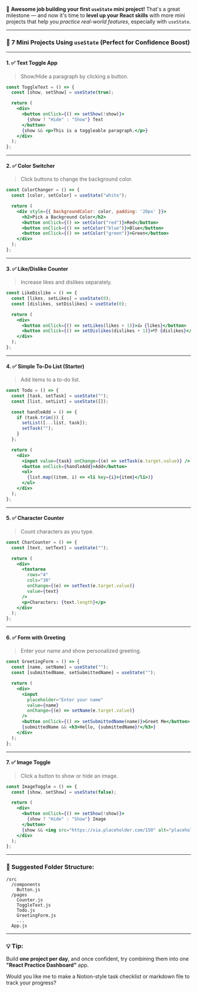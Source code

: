 🎉 **Awesome job building your first `useState` mini project!** That's a great milestone — and now it's time to **level up your React skills** with more mini projects that help you *practice real-world features*, especially with `useState`.

---

### 🚀 7 Mini Projects Using `useState` (Perfect for Confidence Boost)

---

#### 1. ✅ **Text Toggle App**

> Show/Hide a paragraph by clicking a button.

```jsx
const ToggleText = () => {
  const [show, setShow] = useState(true);

  return (
    <div>
      <button onClick={() => setShow(!show)}>
        {show ? "Hide" : "Show"} Text
      </button>
      {show && <p>This is a toggleable paragraph.</p>}
    </div>
  );
};
```

---

#### 2. ✅ **Color Switcher**

> Click buttons to change the background color.

```jsx
const ColorChanger = () => {
  const [color, setColor] = useState("white");

  return (
    <div style={{ backgroundColor: color, padding: '20px' }}>
      <h2>Pick a Background Color</h2>
      <button onClick={() => setColor("red")}>Red</button>
      <button onClick={() => setColor("blue")}>Blue</button>
      <button onClick={() => setColor("green")}>Green</button>
    </div>
  );
};
```

---

#### 3. ✅ **Like/Dislike Counter**

> Increase likes and dislikes separately.

```jsx
const LikeDislike = () => {
  const [likes, setLikes] = useState(0);
  const [dislikes, setDislikes] = useState(0);

  return (
    <div>
      <button onClick={() => setLikes(likes + 1)}>👍 {likes}</button>
      <button onClick={() => setDislikes(dislikes + 1)}>👎 {dislikes}</button>
    </div>
  );
};
```

---

#### 4. ✅ **Simple To-Do List (Starter)**

> Add items to a to-do list.

```jsx
const Todo = () => {
  const [task, setTask] = useState("");
  const [list, setList] = useState([]);

  const handleAdd = () => {
    if (task.trim()) {
      setList([...list, task]);
      setTask("");
    }
  };

  return (
    <div>
      <input value={task} onChange={(e) => setTask(e.target.value)} />
      <button onClick={handleAdd}>Add</button>
      <ul>
        {list.map((item, i) => <li key={i}>{item}</li>)}
      </ul>
    </div>
  );
};
```

---

#### 5. ✅ **Character Counter**

> Count characters as you type.

```jsx
const CharCounter = () => {
  const [text, setText] = useState("");

  return (
    <div>
      <textarea
        rows="4"
        cols="30"
        onChange={(e) => setText(e.target.value)}
        value={text}
      />
      <p>Characters: {text.length}</p>
    </div>
  );
};
```

---

#### 6. ✅ **Form with Greeting**

> Enter your name and show personalized greeting.

```jsx
const GreetingForm = () => {
  const [name, setName] = useState("");
  const [submittedName, setSubmittedName] = useState("");

  return (
    <div>
      <input
        placeholder="Enter your name"
        value={name}
        onChange={(e) => setName(e.target.value)}
      />
      <button onClick={() => setSubmittedName(name)}>Greet Me</button>
      {submittedName && <h3>Hello, {submittedName}!</h3>}
    </div>
  );
};
```

---

#### 7. ✅ **Image Toggle**

> Click a button to show or hide an image.

```jsx
const ImageToggle = () => {
  const [show, setShow] = useState(false);

  return (
    <div>
      <button onClick={() => setShow(!show)}>
        {show ? "Hide" : "Show"} Image
      </button>
      {show && <img src="https://via.placeholder.com/150" alt="placeholder" />}
    </div>
  );
};
```

---

### 📁 Suggested Folder Structure:

```
/src
  /components
    Button.js
  /pages
    Counter.js
    ToggleText.js
    Todo.js
    GreetingForm.js
    ...
  App.js
```

---

### 💡 Tip:

Build **one project per day**, and once confident, try combining them into one **"React Practice Dashboard"** app.

Would you like me to make a Notion-style task checklist or markdown file to track your progress?
